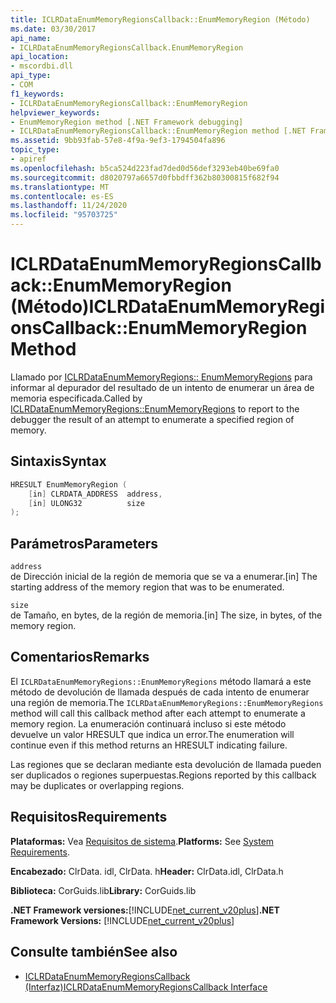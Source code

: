 ```yaml
---
title: ICLRDataEnumMemoryRegionsCallback::EnumMemoryRegion (Método)
ms.date: 03/30/2017
api_name:
- ICLRDataEnumMemoryRegionsCallback.EnumMemoryRegion
api_location:
- mscordbi.dll
api_type:
- COM
f1_keywords:
- ICLRDataEnumMemoryRegionsCallback::EnumMemoryRegion
helpviewer_keywords:
- EnumMemoryRegion method [.NET Framework debugging]
- ICLRDataEnumMemoryRegionsCallback::EnumMemoryRegion method [.NET Framework debugging]
ms.assetid: 9bb93fab-57e8-4f9a-9ef3-1794504fa896
topic_type:
- apiref
ms.openlocfilehash: b5ca524d223fad7ded0d56def3293eb40be69fa0
ms.sourcegitcommit: d8020797a6657d0fbbdff362b80300815f682f94
ms.translationtype: MT
ms.contentlocale: es-ES
ms.lasthandoff: 11/24/2020
ms.locfileid: "95703725"
---
```

# <a name="iclrdataenummemoryregionscallbackenummemoryregion-method"></a><span data-ttu-id="3bfb3-102">ICLRDataEnumMemoryRegionsCallback::EnumMemoryRegion (Método)</span><span class="sxs-lookup"><span data-stu-id="3bfb3-102">ICLRDataEnumMemoryRegionsCallback::EnumMemoryRegion Method</span></span>

<span data-ttu-id="3bfb3-103">Llamado por [ICLRDataEnumMemoryRegions:: EnumMemoryRegions](iclrdataenummemoryregions-enummemoryregions-method.md) para informar al depurador del resultado de un intento de enumerar un área de memoria especificada.</span><span class="sxs-lookup"><span data-stu-id="3bfb3-103">Called by [ICLRDataEnumMemoryRegions::EnumMemoryRegions](iclrdataenummemoryregions-enummemoryregions-method.md) to report to the debugger the result of an attempt to enumerate a specified region of memory.</span></span>  
  
## <a name="syntax"></a><span data-ttu-id="3bfb3-104">Sintaxis</span><span class="sxs-lookup"><span data-stu-id="3bfb3-104">Syntax</span></span>  
  
```cpp  
HRESULT EnumMemoryRegion (  
    [in] CLRDATA_ADDRESS  address,  
    [in] ULONG32          size  
);  
```  
  
## <a name="parameters"></a><span data-ttu-id="3bfb3-105">Parámetros</span><span class="sxs-lookup"><span data-stu-id="3bfb3-105">Parameters</span></span>  

 `address`  
 <span data-ttu-id="3bfb3-106">de Dirección inicial de la región de memoria que se va a enumerar.</span><span class="sxs-lookup"><span data-stu-id="3bfb3-106">[in] The starting address of the memory region that was to be enumerated.</span></span>  
  
 `size`  
 <span data-ttu-id="3bfb3-107">de Tamaño, en bytes, de la región de memoria.</span><span class="sxs-lookup"><span data-stu-id="3bfb3-107">[in] The size, in bytes, of the memory region.</span></span>  
  
## <a name="remarks"></a><span data-ttu-id="3bfb3-108">Comentarios</span><span class="sxs-lookup"><span data-stu-id="3bfb3-108">Remarks</span></span>  

 <span data-ttu-id="3bfb3-109">El `ICLRDataEnumMemoryRegions::EnumMemoryRegions` método llamará a este método de devolución de llamada después de cada intento de enumerar una región de memoria.</span><span class="sxs-lookup"><span data-stu-id="3bfb3-109">The `ICLRDataEnumMemoryRegions::EnumMemoryRegions` method will call this callback method after each attempt to enumerate a memory region.</span></span> <span data-ttu-id="3bfb3-110">La enumeración continuará incluso si este método devuelve un valor HRESULT que indica un error.</span><span class="sxs-lookup"><span data-stu-id="3bfb3-110">The enumeration will continue even if this method returns an HRESULT indicating failure.</span></span>  
  
 <span data-ttu-id="3bfb3-111">Las regiones que se declaran mediante esta devolución de llamada pueden ser duplicados o regiones superpuestas.</span><span class="sxs-lookup"><span data-stu-id="3bfb3-111">Regions reported by this callback may be duplicates or overlapping regions.</span></span>  
  
## <a name="requirements"></a><span data-ttu-id="3bfb3-112">Requisitos</span><span class="sxs-lookup"><span data-stu-id="3bfb3-112">Requirements</span></span>  

 <span data-ttu-id="3bfb3-113">**Plataformas:** Vea [Requisitos de sistema](../../get-started/system-requirements.md).</span><span class="sxs-lookup"><span data-stu-id="3bfb3-113">**Platforms:** See [System Requirements](../../get-started/system-requirements.md).</span></span>  
  
 <span data-ttu-id="3bfb3-114">**Encabezado:** ClrData. idl, ClrData. h</span><span class="sxs-lookup"><span data-stu-id="3bfb3-114">**Header:** ClrData.idl, ClrData.h</span></span>  
  
 <span data-ttu-id="3bfb3-115">**Biblioteca:** CorGuids.lib</span><span class="sxs-lookup"><span data-stu-id="3bfb3-115">**Library:** CorGuids.lib</span></span>  
  
 <span data-ttu-id="3bfb3-116">**.NET Framework versiones:**[!INCLUDE[net_current_v20plus](../../../../includes/net-current-v20plus-md.md)]</span><span class="sxs-lookup"><span data-stu-id="3bfb3-116">**.NET Framework Versions:** [!INCLUDE[net_current_v20plus](../../../../includes/net-current-v20plus-md.md)]</span></span>  
  
## <a name="see-also"></a><span data-ttu-id="3bfb3-117">Consulte también</span><span class="sxs-lookup"><span data-stu-id="3bfb3-117">See also</span></span>

- [<span data-ttu-id="3bfb3-118">ICLRDataEnumMemoryRegionsCallback (Interfaz)</span><span class="sxs-lookup"><span data-stu-id="3bfb3-118">ICLRDataEnumMemoryRegionsCallback Interface</span></span>](iclrdataenummemoryregionscallback-interface.md)

